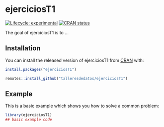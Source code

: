 
<!-- README.md is generated from README.Rmd. Please edit that file -->

# ejerciciosT1

<!-- badges: start -->

[![Lifecycle:
experimental](https://img.shields.io/badge/lifecycle-experimental-orange.svg)](https://lifecycle.r-lib.org/articles/stages.html#experimental)
[![CRAN
status](https://www.r-pkg.org/badges/version/ejerciciosT1)](https://CRAN.R-project.org/package=ejerciciosT1)
<!-- badges: end -->

The goal of ejerciciosT1 is to …

## Installation

You can install the released version of ejerciciosT1 from
[CRAN](https://CRAN.R-project.org) with:

``` r
install.packages("ejerciciosT1")
```

``` r
remotes::install_github("talleresdedatos/ejerciciosT1")
```

## Example

This is a basic example which shows you how to solve a common problem:

``` r
library(ejerciciosT1)
## basic example code
```
